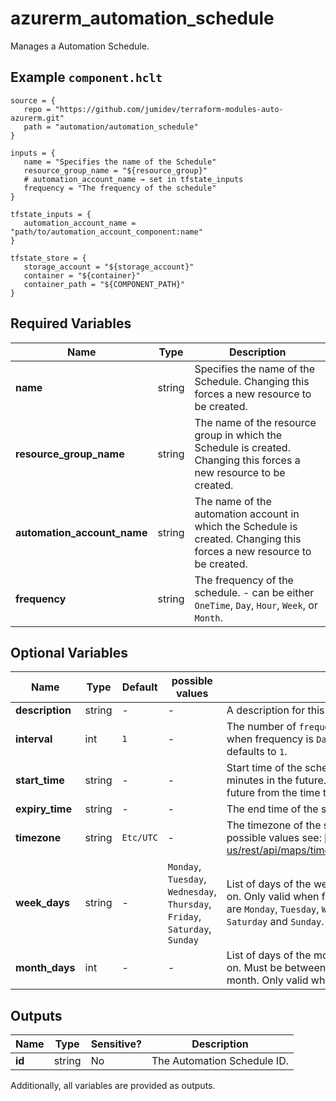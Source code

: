 # azurerm_automation_schedule

Manages a Automation Schedule.

## Example `component.hclt`

```hcl
source = {
   repo = "https://github.com/jumidev/terraform-modules-auto-azurerm.git"   
   path = "automation/automation_schedule"   
}

inputs = {
   name = "Specifies the name of the Schedule"   
   resource_group_name = "${resource_group}"   
   # automation_account_name → set in tfstate_inputs
   frequency = "The frequency of the schedule"   
}

tfstate_inputs = {
   automation_account_name = "path/to/automation_account_component:name"   
}

tfstate_store = {
   storage_account = "${storage_account}"   
   container = "${container}"   
   container_path = "${COMPONENT_PATH}"   
}

```

## Required Variables

| Name | Type |  Description |
| ---- | --------- |  ----------- |
| **name** | string |  Specifies the name of the Schedule. Changing this forces a new resource to be created. | 
| **resource_group_name** | string |  The name of the resource group in which the Schedule is created. Changing this forces a new resource to be created. | 
| **automation_account_name** | string |  The name of the automation account in which the Schedule is created. Changing this forces a new resource to be created. | 
| **frequency** | string |  The frequency of the schedule. - can be either `OneTime`, `Day`, `Hour`, `Week`, or `Month`. | 

## Optional Variables

| Name | Type |  Default  |  possible values |  Description |
| ---- | --------- |  ----------- | ----------- | ----------- |
| **description** | string |  -  |  -  |  A description for this Schedule. | 
| **interval** | int |  `1`  |  -  |  The number of `frequency`s between runs. Only valid when frequency is `Day`, `Hour`, `Week`, or `Month` and defaults to `1`. | 
| **start_time** | string |  -  |  -  |  Start time of the schedule. Must be at least five minutes in the future. Defaults to seven minutes in the future from the time the resource is created. | 
| **expiry_time** | string |  -  |  -  |  The end time of the schedule. | 
| **timezone** | string |  `Etc/UTC`  |  -  |  The timezone of the start time. Defaults to `Etc/UTC`. For possible values see: <https://docs.microsoft.com/en-us/rest/api/maps/timezone/gettimezoneenumwindows> | 
| **week_days** | string |  -  |  `Monday`, `Tuesday`, `Wednesday`, `Thursday`, `Friday`, `Saturday`, `Sunday`  |  List of days of the week that the job should execute on. Only valid when frequency is `Week`. Possible values are `Monday`, `Tuesday`, `Wednesday`, `Thursday`, `Friday`, `Saturday` and `Sunday`. | 
| **month_days** | int |  -  |  -  |  List of days of the month that the job should execute on. Must be between `1` and `31`. `-1` for last day of the month. Only valid when frequency is `Month`. | 



## Outputs

| Name | Type | Sensitive? | Description |
| ---- | ---- | --------- | --------- |
| **id** | string | No  | The Automation Schedule ID. | 

Additionally, all variables are provided as outputs.
